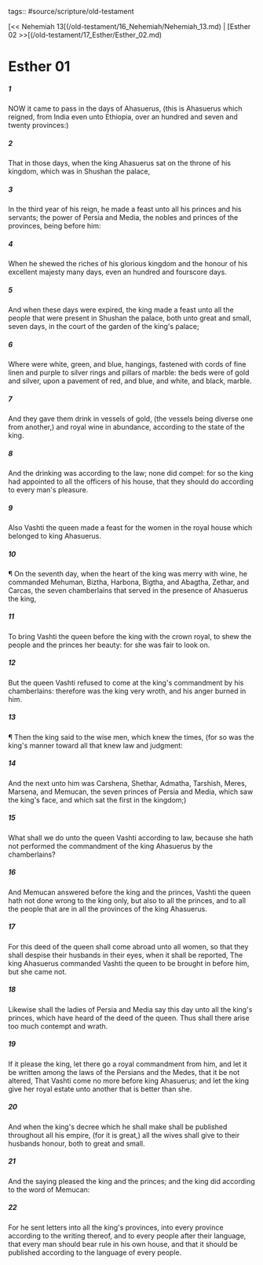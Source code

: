 tags:: #source/scripture/old-testament

[<< Nehemiah 13[(/old-testament/16_Nehemiah/Nehemiah_13.md) | [Esther 02 >>[(/old-testament/17_Esther/Esther_02.md)

# Esther 01

##### 1

NOW it came to pass in the days of Ahasuerus, (this is Ahasuerus which reigned, from India even unto Ethiopia, over an hundred and seven and twenty provinces:)

##### 2

That in those days, when the king Ahasuerus sat on the throne of his kingdom, which was in Shushan the palace,

##### 3

In the third year of his reign, he made a feast unto all his princes and his servants; the power of Persia and Media, the nobles and princes of the provinces, being before him:

##### 4

When he shewed the riches of his glorious kingdom and the honour of his excellent majesty many days, even an hundred and fourscore days.

##### 5

And when these days were expired, the king made a feast unto all the people that were present in Shushan the palace, both unto great and small, seven days, in the court of the garden of the king's palace;

##### 6

Where were white, green, and blue, hangings, fastened with cords of fine linen and purple to silver rings and pillars of marble: the beds were of gold and silver, upon a pavement of red, and blue, and white, and black, marble.

##### 7

And they gave them drink in vessels of gold, (the vessels being diverse one from another,) and royal wine in abundance, according to the state of the king.

##### 8

And the drinking was according to the law; none did compel: for so the king had appointed to all the officers of his house, that they should do according to every man's pleasure.

##### 9

Also Vashti the queen made a feast for the women in the royal house which belonged to king Ahasuerus.

##### 10

¶ On the seventh day, when the heart of the king was merry with wine, he commanded Mehuman, Biztha, Harbona, Bigtha, and Abagtha, Zethar, and Carcas, the seven chamberlains that served in the presence of Ahasuerus the king,

##### 11

To bring Vashti the queen before the king with the crown royal, to shew the people and the princes her beauty: for she was fair to look on.

##### 12

But the queen Vashti refused to come at the king's commandment by his chamberlains: therefore was the king very wroth, and his anger burned in him.

##### 13

¶ Then the king said to the wise men, which knew the times, (for so was the king's manner toward all that knew law and judgment:

##### 14

And the next unto him was Carshena, Shethar, Admatha, Tarshish, Meres, Marsena, and Memucan, the seven princes of Persia and Media, which saw the king's face, and which sat the first in the kingdom;)

##### 15

What shall we do unto the queen Vashti according to law, because she hath not performed the commandment of the king Ahasuerus by the chamberlains?

##### 16

And Memucan answered before the king and the princes, Vashti the queen hath not done wrong to the king only, but also to all the princes, and to all the people that are in all the provinces of the king Ahasuerus.

##### 17

For this deed of the queen shall come abroad unto all women, so that they shall despise their husbands in their eyes, when it shall be reported, The king Ahasuerus commanded Vashti the queen to be brought in before him, but she came not.

##### 18

Likewise shall the ladies of Persia and Media say this day unto all the king's princes, which have heard of the deed of the queen. Thus shall there arise too much contempt and wrath.

##### 19

If it please the king, let there go a royal commandment from him, and let it be written among the laws of the Persians and the Medes, that it be not altered, That Vashti come no more before king Ahasuerus; and let the king give her royal estate unto another that is better than she.

##### 20

And when the king's decree which he shall make shall be published throughout all his empire, (for it is great,) all the wives shall give to their husbands honour, both to great and small.

##### 21

And the saying pleased the king and the princes; and the king did according to the word of Memucan:

##### 22

For he sent letters into all the king's provinces, into every province according to the writing thereof, and to every people after their language, that every man should bear rule in his own house, and that it should be published according to the language of every people.
